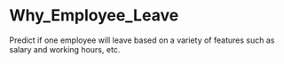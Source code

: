 # Why_Employee_Leave
Predict if one employee will leave based on a variety of features such as salary and working hours, etc.

